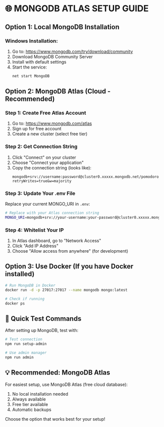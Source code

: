 # 🌐 MONGODB ATLAS SETUP GUIDE

## Option 1: Local MongoDB Installation

### Windows Installation:
1. Go to: https://www.mongodb.com/try/download/community
2. Download MongoDB Community Server
3. Install with default settings
4. Start the service:
   ```bash
   net start MongoDB
   ```

## Option 2: MongoDB Atlas (Cloud - Recommended)

### Step 1: Create Free Atlas Account
1. Go to: https://www.mongodb.com/atlas
2. Sign up for free account
3. Create a new cluster (select free tier)

### Step 2: Get Connection String
1. Click "Connect" on your cluster
2. Choose "Connect your application"
3. Copy the connection string (looks like):
   ```
   mongodb+srv://username:password@cluster0.xxxxx.mongodb.net/pomodoro_db?retryWrites=true&w=majority
   ```

### Step 3: Update Your .env File
Replace your current MONGO_URI in `.env`:
```bash
# Replace with your Atlas connection string
MONGO_URI=mongodb+srv://your-username:your-password@cluster0.xxxxx.mongodb.net/pomodoro_db?retryWrites=true&w=majority
```

### Step 4: Whitelist Your IP
1. In Atlas dashboard, go to "Network Access"
2. Click "Add IP Address"
3. Choose "Allow access from anywhere" (for development)

## Option 3: Use Docker (If you have Docker installed)

```bash
# Run MongoDB in Docker
docker run -d -p 27017:27017 --name mongodb mongo:latest

# Check if running
docker ps
```

## 🚀 Quick Test Commands

After setting up MongoDB, test with:

```bash
# Test connection
npm run setup-admin

# Use admin manager
npm run admin
```

## 💡 Recommended: MongoDB Atlas

For easiest setup, use MongoDB Atlas (free cloud database):
1. No local installation needed
2. Always available
3. Free tier available
4. Automatic backups

Choose the option that works best for your setup!

